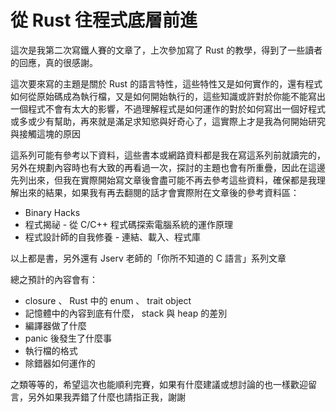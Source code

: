 從 Rust 往程式底層前進
========================

這次是我第二次寫鐵人賽的文章了，上次參加寫了 Rust 的教學，得到了一些讀者的回應，真的很感謝。

這次要來寫的主題是關於 Rust 的語言特性，這些特性又是如何實作的，還有程式如何從原始碼成為執行檔，又是如何開始執行的，這些知識或許對於你能不能寫出一個程式不會有太大的影響，不過理解程式是如何運作的對於如何寫出一個好程式或多或少有幫助，再來就是滿足求知慾與好奇心了，這實際上才是我為何開始研究與接觸這塊的原因

這系列可能有參考以下資料，這些書本或網路資料都是我在寫這系列前就讀完的，另外在規劃內容時也有大致的再看過一次，探討的主題也會有所重疊，因此在這邊先列出來，但我在實際開始寫文章後會盡可能不再去參考這些資料，確保都是我理解出來的結果，如果我有再去翻閱的話才會實際附在文章後的參考資料區：

- Binary Hacks
- 程式揭祕 - 從 C/C++ 程式碼探索電腦系統的運作原理
- 程式設計師的自我修養 - 連結、載入、程式庫

以上都是書，另外還有 Jserv 老師的「你所不知道的 C 語言」系列文章

總之預計的內容會有：

- closure 、 Rust 中的 enum 、 trait object
- 記憶體中的內容到底有什麼， stack 與 heap 的差別
- 編譯器做了什麼
- panic 後發生了什麼事
- 執行檔的格式
- 除錯器如何運作的

之類等等的，希望這次也能順利完賽，如果有什麼建議或想討論的也一樣歡迎留言，另外如果我弄錯了什麼也請指正我，謝謝
